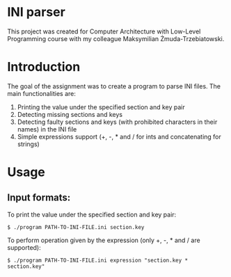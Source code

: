 # INI parser
This project was created for Computer Architecture with Low-Level Programming course with my colleague Maksymilian Żmuda-Trzebiatowski.

# Introduction
The goal of the assignment was to create a program to parse INI files. The main functionalities are:
1. Printing the value under the specified section and key pair
2. Detecting missing sections and keys
3. Detecting faulty sections and keys (with prohibited characters in their names) in the INI file
4. Simple expressions support (+, -, * and / for ints and concatenating for strings)

# Usage
## Input formats:
To print the value under the specified section and key pair:

    $ ./program PATH-TO-INI-FILE.ini section.key

To perform operation given by the expression (only +, -, * and / are supported):

    $ ./program PATH-TO-INI-FILE.ini expression "section.key * section.key"